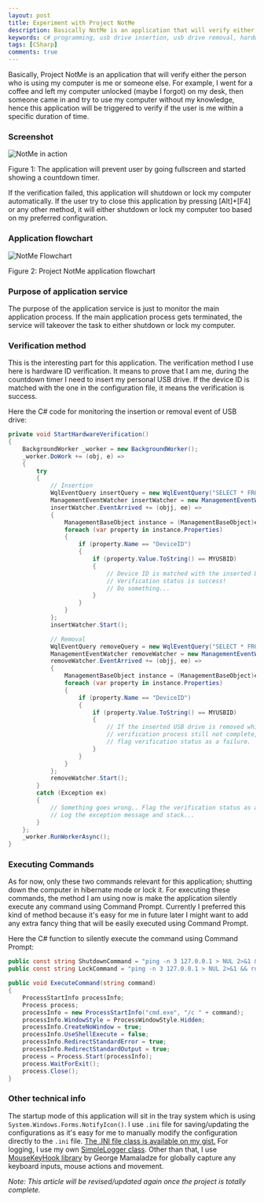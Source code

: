```yaml
---
layout: post
title: Experiment with Project NotMe
description: Basically NotMe is an application that will verify either the person who is using my computer is me or not after I left it unlocked or idle.
keywords: c# programming, usb drive insertion, usb drive removal, hardware as password, command prompt, owner verification, deviceid
tags: [CSharp]
comments: true
---
```


Basically, Project NotMe is an application that will verify either the person who is using my computer is me or someone else. For example, I went for a coffee and left my computer unlocked (maybe I forgot) on my desk, then someone came in and try to use my computer without my knowledge, hence this application will be triggered to verify if the user is me within a specific duration of time.

### Screenshot

![NotMe in action](http://i.imgur.com/4FZAt8H.png)

Figure 1: The application will prevent user by going fullscreen and started showing a countdown timer.

If the verification failed, this application will shutdown or lock my computer automatically. If the user try to close this application by pressing [Alt]+[F4] or any other method, it will either shutdown or lock my computer too based on my preferred configuration.

### Application flowchart

![NotMe Flowchart](http://i.imgur.com/fp4y8U3.png)

Figure 2: Project NotMe application flowchart

### Purpose of application service

The purpose of the application service is just to monitor the main application process. If the main application process gets terminated, the service will takeover the task to either shutdown or lock my computer.

### Verification method

This is the interesting part for this application. The verification method I use here is hardware ID verification. It means to prove that I am me, during the countdown timer I need to insert my personal USB drive. If the device ID is matched with the one in the configuration file, it means the verification is success.

Here the C# code for monitoring the insertion or removal event of USB drive:

```csharp
private void StartHardwareVerification()
{
    BackgroundWorker _worker = new BackgroundWorker();
    _worker.DoWork += (obj, e) =>
    {
        try
        {
            // Insertion
            WqlEventQuery insertQuery = new WqlEventQuery("SELECT * FROM __InstanceCreationEvent WITHIN 2 WHERE TargetInstance ISA 'Win32_USBHub'");
            ManagementEventWatcher insertWatcher = new ManagementEventWatcher(insertQuery);
            insertWatcher.EventArrived += (objj, ee) =>
            {
                ManagementBaseObject instance = (ManagementBaseObject)ee.NewEvent["TargetInstance"];
                foreach (var property in instance.Properties)
                {
                    if (property.Name == "DeviceID")
                    {
                        if (property.Value.ToString() == MYUSBID)
                        {
                            // Device ID is matched with the inserted USB drive
                            // Verification status is success!
                            // Do something...
                        }
                    }
                }
            };
            insertWatcher.Start();

            // Removal
            WqlEventQuery removeQuery = new WqlEventQuery("SELECT * FROM __InstanceDeletionEvent WITHIN 2 WHERE TargetInstance ISA 'Win32_USBHub'");
            ManagementEventWatcher removeWatcher = new ManagementEventWatcher(removeQuery);
            removeWatcher.EventArrived += (objj, ee) =>
            {
                ManagementBaseObject instance = (ManagementBaseObject)ee.NewEvent["TargetInstance"];
                foreach (var property in instance.Properties)
                {
                    if (property.Name == "DeviceID")
                    {
                        if (property.Value.ToString() == MYUSBID)
                        {
                            // If the inserted USB drive is removed while
                            // verification process still not complete,
                            // flag verification status as a failure.
                        }
                    }
                }
            };
            removeWatcher.Start();
        }
        catch (Exception ex)
        {
            // Something goes wrong.. Flag the verification status as a failure.
            // Log the exception message and stack...
        }
    };
    _worker.RunWorkerAsync();
}
```

### Executing Commands

As for now, only these two commands relevant for this application; shutting down the computer in hibernate mode or lock it. For executing these commands, the method I am using now is make the application silently execute any command using Command Prompt. Currently I preferred this kind of method because it's easy for me in future later I might want to add any extra fancy thing that will be easily executed using Command Prompt.

Here the C# function to silently execute the command using Command Prompt:

```csharp
public const string ShutdownCommand = "ping -n 3 127.0.0.1 > NUL 2>&1 && shutdown /h /f";
public const string LockCommand = "ping -n 3 127.0.0.1 > NUL 2>&1 && rundll32.exe user32.dll,LockWorkStation";

public void ExecuteCommand(string command)
{
    ProcessStartInfo processInfo;
    Process process;
    processInfo = new ProcessStartInfo("cmd.exe", "/c " + command);
    processInfo.WindowStyle = ProcessWindowStyle.Hidden;
    processInfo.CreateNoWindow = true;
    processInfo.UseShellExecute = false;
    processInfo.RedirectStandardError = true;
    processInfo.RedirectStandardOutput = true;
    process = Process.Start(processInfo);
    process.WaitForExit();
    process.Close();
}
```

### Other technical info

The startup mode of this application will sit in the tray system which is using `System.Windows.Forms.NotifyIcon()`. I use `.ini` file for saving/updating the configurations as it's easy for me to manually modify the configuration directly to the `.ini` file. [The .INI file class is available on my gist.](https://gist.github.com/heiswayi/56f4707a6cf45161807989db24dc3cea) For logging, I use my own [SimpleLogger class](https://heiswayi.github.io/2016/creating-super-simple-logger-class-in-csharp). Other than that, I use [MouseKeyHook library](https://github.com/gmamaladze/globalmousekeyhook) by George Mamaladze for globally capture any keyboard inputs, mouse actions and movement.

_Note: This article will be revised/updated again once the project is totally complete._
